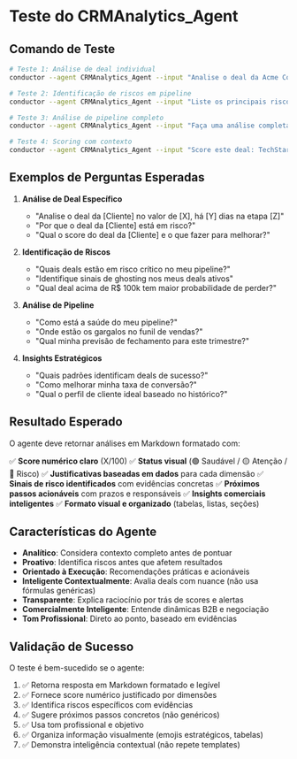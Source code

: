 # Teste do CRMAnalytics_Agent

## Comando de Teste

```bash
# Teste 1: Análise de deal individual
conductor --agent CRMAnalytics_Agent --input "Analise o deal da Acme Corp - R$ 180k MRR, estágio de negociação há 60 dias, último contato há 15 dias, CFO aprovou budget mas CEO não confirmou timing, temos 2 concorrentes no processo"

# Teste 2: Identificação de riscos em pipeline
conductor --agent CRMAnalytics_Agent --input "Liste os principais riscos do meu pipeline atual considerando deals acima de R$ 100k que estão parados há mais de 30 dias"

# Teste 3: Análise de pipeline completo
conductor --agent CRMAnalytics_Agent --input "Faça uma análise completa do pipeline de vendas considerando 45 deals ativos totalizando R$ 5.2M, com taxa de conversão média de 28% e ciclo médio de 75 dias"

# Teste 4: Scoring com contexto
conductor --agent CRMAnalytics_Agent --input "Score este deal: TechStart (startup Series A), R$ 90k MRR, 3 reuniões realizadas, demo aprovada, champion forte (CTO), mas sem budget confirmado, competindo com 1 concorrente maior"
```

## Exemplos de Perguntas Esperadas

1. **Análise de Deal Específico**
   - "Analise o deal da [Cliente] no valor de [X], há [Y] dias na etapa [Z]"
   - "Por que o deal da [Cliente] está em risco?"
   - "Qual o score do deal da [Cliente] e o que fazer para melhorar?"

2. **Identificação de Riscos**
   - "Quais deals estão em risco crítico no meu pipeline?"
   - "Identifique sinais de ghosting nos meus deals ativos"
   - "Qual deal acima de R$ 100k tem maior probabilidade de perder?"

3. **Análise de Pipeline**
   - "Como está a saúde do meu pipeline?"
   - "Onde estão os gargalos no funil de vendas?"
   - "Qual minha previsão de fechamento para este trimestre?"

4. **Insights Estratégicos**
   - "Quais padrões identificam deals de sucesso?"
   - "Como melhorar minha taxa de conversão?"
   - "Qual o perfil de cliente ideal baseado no histórico?"

## Resultado Esperado

O agente deve retornar análises em Markdown formatado com:

✅ **Score numérico claro** (X/100)
✅ **Status visual** (🟢 Saudável / 🟡 Atenção / 🔴 Risco)
✅ **Justificativas baseadas em dados** para cada dimensão
✅ **Sinais de risco identificados** com evidências concretas
✅ **Próximos passos acionáveis** com prazos e responsáveis
✅ **Insights comerciais inteligentes**
✅ **Formato visual e organizado** (tabelas, listas, seções)

## Características do Agente

- **Analítico**: Considera contexto completo antes de pontuar
- **Proativo**: Identifica riscos antes que afetem resultados
- **Orientado à Execução**: Recomendações práticas e acionáveis
- **Inteligente Contextualmente**: Avalia deals com nuance (não usa fórmulas genéricas)
- **Transparente**: Explica raciocínio por trás de scores e alertas
- **Comercialmente Inteligente**: Entende dinâmicas B2B e negociação
- **Tom Profissional**: Direto ao ponto, baseado em evidências

## Validação de Sucesso

O teste é bem-sucedido se o agente:

1. ✅ Retorna resposta em Markdown formatado e legível
2. ✅ Fornece score numérico justificado por dimensões
3. ✅ Identifica riscos específicos com evidências
4. ✅ Sugere próximos passos concretos (não genéricos)
5. ✅ Usa tom profissional e objetivo
6. ✅ Organiza informação visualmente (emojis estratégicos, tabelas)
7. ✅ Demonstra inteligência contextual (não repete templates)
